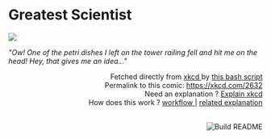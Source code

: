 # <b>Greatest Scientist</b>

[![](https://imgs.xkcd.com/comics/greatest_scientist.png)](https://xkcd.com/2632)

<i>&quot;Ow! One of the petri dishes I left on the tower railing fell and hit me on the head! Hey, that gives me an idea...&quot;</i>

<div align="right">
  Fetched directly from
  <a href="https://xkcd.com">
    xkcd
  </a>
  by
  <a href="https://github.com/Vanille-N/Vanille-N/blob/master/fetch">
    this bash script
  </a>
</div>
<div align="right">
  Permalink to this comic:
  <a href="https://xkcd.com/2632">
    https://xkcd.com/2632
  </a>
</div>
<div align="right">
  Need an explanation ?
  <a href="https://www.explainxkcd.com/wiki/index.php/2632">
    Explain xkcd
  </a>
</div>
<div align="right">
  How does this work ?
  <a href="https://github.com/Vanille-N/Vanille-N/blob/master/.github/workflows/build.yml">
    workflow
  </a>
  |
  <a href="https://simonwillison.net/2020/Jul/10/self-updating-profile-readme/">
    related explanation
  </a>
</div><br>

<a href="https://github.com/Vanille-N/Vanille-N/actions"><img src="https://github.com/Vanille-N/Vanille-N/workflows/Build%20README/badge.svg" align="right" alt="Build README"></a>
